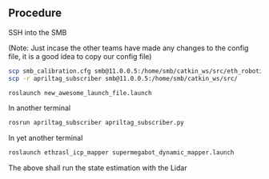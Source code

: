 ## Procedure

SSH into the SMB

(Note: Just incase the other teams have made any changes to the config file, it is a good idea to copy our config file)
```bash
scp smb_calibration.cfg smb@11.0.0.5:/home/smb/catkin_ws/src/eth_robotics_summer_school_2019/summer_school_private/smb_confusor/config/
scp -r apriltag_subscriber smb@11.0.0.5:/home/smb/catkin_ws/src/
```

```bash
roslaunch new_awesome_launch_file.launch 
```

In another terminal 

```bash
rosrun apriltag_subscriber apriltag_subscriber.py
```

In yet another terminal

```bash
roslaunch ethzasl_icp_mapper supermegabot_dynamic_mapper.launch
```

The above shall run the state estimation with the Lidar
